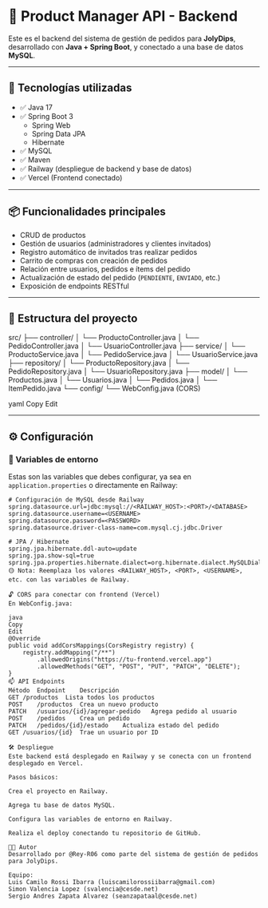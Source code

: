 # 🛒 Product Manager API - Backend

Este es el backend del sistema de gestión de pedidos para **JolyDips**, desarrollado con **Java + Spring Boot**, y conectado a una base de datos **MySQL**.

---

## 🚀 Tecnologías utilizadas

- ✅ Java 17  
- ✅ Spring Boot 3
  - Spring Web
  - Spring Data JPA
  - Hibernate  
- ✅ MySQL  
- ✅ Maven  
- ✅ Railway (despliegue de backend y base de datos)  
- ✅ Vercel (Frontend conectado)  

---

## 📦 Funcionalidades principales

- CRUD de productos
- Gestión de usuarios (administradores y clientes invitados)
- Registro automático de invitados tras realizar pedidos
- Carrito de compras con creación de pedidos
- Relación entre usuarios, pedidos e ítems del pedido
- Actualización de estado del pedido (`PENDIENTE`, `ENVIADO`, etc.)
- Exposición de endpoints RESTful

---

## 📁 Estructura del proyecto

src/
├── controller/
│ └── ProductoController.java
│ └── PedidoController.java
│ └── UsuarioController.java
├── service/
│ └── ProductoService.java
│ └── PedidoService.java
│ └── UsuarioService.java
├── repository/
│ └── ProductoRepository.java
│ └── PedidoRepository.java
│ └── UsuarioRepository.java
├── model/
│ └── Productos.java
│ └── Usuarios.java
│ └── Pedidos.java
│ └── ItemPedido.java
└── config/
└── WebConfig.java (CORS)

yaml
Copy
Edit

---

## ⚙️ Configuración

### 🔐 Variables de entorno

Estas son las variables que debes configurar, ya sea en `application.properties` o directamente en Railway:

```properties
# Configuración de MySQL desde Railway
spring.datasource.url=jdbc:mysql://<RAILWAY_HOST>:<PORT>/<DATABASE>
spring.datasource.username=<USERNAME>
spring.datasource.password=<PASSWORD>
spring.datasource.driver-class-name=com.mysql.cj.jdbc.Driver

# JPA / Hibernate
spring.jpa.hibernate.ddl-auto=update
spring.jpa.show-sql=true
spring.jpa.properties.hibernate.dialect=org.hibernate.dialect.MySQLDialect
🟡 Nota: Reemplaza los valores <RAILWAY_HOST>, <PORT>, <USERNAME>, etc. con las variables de Railway.

🔓 CORS para conectar con frontend (Vercel)
En WebConfig.java:

java
Copy
Edit
@Override
public void addCorsMappings(CorsRegistry registry) {
    registry.addMapping("/**")
        .allowedOrigins("https://tu-frontend.vercel.app")
        .allowedMethods("GET", "POST", "PUT", "PATCH", "DELETE");
}
📫 API Endpoints
Método	Endpoint	Descripción
GET	/productos	Lista todos los productos
POST	/productos	Crea un nuevo producto
PATCH	/usuarios/{id}/agregar-pedido	Agrega pedido al usuario
POST	/pedidos	Crea un pedido
PATCH	/pedidos/{id}/estado	Actualiza estado del pedido
GET	/usuarios/{id}	Trae un usuario por ID

🛠️ Despliegue
Este backend está desplegado en Railway y se conecta con un frontend desplegado en Vercel.

Pasos básicos:

Crea el proyecto en Railway.

Agrega tu base de datos MySQL.

Configura las variables de entorno en Railway.

Realiza el deploy conectando tu repositorio de GitHub.

👨‍💻 Autor
Desarrollado por @Rey-R06 como parte del sistema de gestión de pedidos para JolyDips.

Equipo:
Luis Camilo Rossi Ibarra (luiscamilorossiibarra@gmail.com)
Simon Valencia Lopez (svalencia@cesde.net)
Sergio Andres Zapata Alvarez (seanzapataal@cesde.net)
